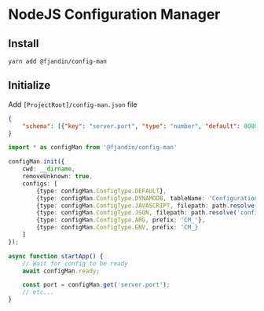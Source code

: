 # NodeJS Configuration Manager

## Install

`yarn add @fjandin/config-man`

## Initialize

Add `[ProjectRoot]/config-man.json` file

```json
{
    "schema": [{"key": "server.port", "type": "number", "default": 8080, "nullable": false}]
}
```

```ts
import * as configMan from '@fjandin/config-man'

configMan.init({
    cwd: __dirname,
    removeUnknown: true,
    configs: [
        {type: configMan.ConfigType.DEFAULT},
        {type: configMan.ConfigType.DYNAMODB, tableName: 'Configuration-Table', region: 'eu-west-1'},
        {type: configMan.ConfigType.JAVASCRIPT, filepath: path.resolve('config.js')},
        {type: configMan.ConfigType.JSON, filepath: path.resolve('config.json')},
        {type: configMan.ConfigType.ARG, prefix: 'CM_'},
        {type: configMan.ConfigType.ENV, prefix: 'CM_}
    ]
});

async function startApp() {
    // Wait for config to be ready
    await configMan.ready;

    const port = configMan.get('server.port');
    // etc...
}
```
